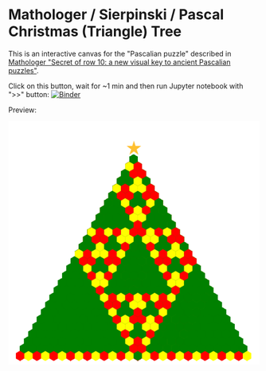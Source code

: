 # Mathologer / Sierpinski  / Pascal Christmas (Triangle) Tree

This is an interactive canvas for the "Pascalian puzzle" described in [Mathologer "Secret of row 10: a new visual key to ancient Pascalian puzzles"](https://www.youtube.com/watch?v=9JN5f7_3YmQ).

Click on this button, wait for ~1 min and then run Jupyter notebook with ">>" button: [![Binder](https://mybinder.org/badge_logo.svg)](https://mybinder.org/v2/gh/dvs/hexa-tree/master?filepath=hexa-tree.ipynb)

Preview:

![Tree](hexa-tree.png)
